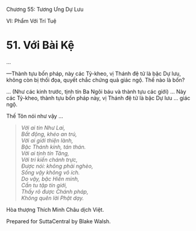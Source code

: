  

Chương 55: Tương Ưng Dự Lưu

VI: Phẩm Với Trí Tuệ

# 51\. Với Bài Kệ

…

—Thành tựu bốn pháp, này các Tỷ-kheo, vị Thánh đệ tử là bậc Dự lưu, không còn bị thối đọa, quyết chắc chứng quả giác ngộ. Thế nào là bốn?

… (Như các kinh trước, tịnh tín Ba Ngôi báu và thành tựu các giới) … Này các Tỷ-kheo, thành tựu bốn pháp này, vị Thánh đệ tử là bậc Dự lưu … giác ngộ.

Thế Tôn nói như vậy …

> _Với ai tin Như Lai,  
> Bất động, khéo an trú,  
> Với ai giới thiện lành,  
> Bậc Thánh kính, tán thán.  
> Với ai tịnh tín Tăng,  
> Với tri kiến chánh trực,  
> Ðược nói: không phải nghèo,  
> Sống vậy không vô ích.  
> Do vậy, bậc Hiền minh,  
> Cần tu tập tín giới,  
> Thấy rõ được Chánh pháp,  
> Không quên lời Phật dạy._

Hòa thượng Thích Minh Châu dịch Việt.

Prepared for SuttaCentral by Blake Walsh.